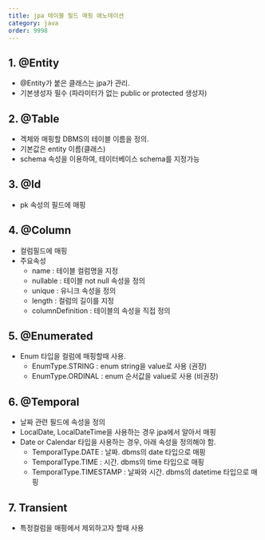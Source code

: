 ```yaml
---
title: jpa 테이블 필드 매핑 애노테이션
category: java
order: 9998
---
```


## 1. @Entity

* @Entity가 붙은 클래스는 jpa가 관리.
* 기본생성자 필수 (파라미터가 없는 public or protected 생성자)

## 2. @Table

* 겍체와 매핑할 DBMS의 테이블 이름을 정의.
* 기본값은 entity 이름(클래스)
* schema 속성을 이용하여, 테이터베이스 schema를 지정가능

## 3. @Id

* pk 속성의 필드에 매핑

## 4. @Column

* 컬럼필드에 매핑
* 주요속성
  * name : 테이블 컬럼명을 지정
  * nullable : 테이블 not null 속성을 정의
  * unique : 유니크 속성을 정의
  * length : 컬럼의 길이를 지정
  * columnDefinition : 테이블의 속성을 직접 정의

## 5. @Enumerated

* Enum 타입을 컬럼에 매핑할때 사용.
  * EnumType.STRING : enum string을 value로 사용 (권장)
  * EnumType.ORDINAL : enum 순서값을 value로 사용 (비권장)

## 6. @Temporal
  * 날짜 관련 필드에 속성을 정의
  * LocalDate, LocalDateTime을 사용하는 경우 jpa에서 알아서 매핑
  * Date or Calendar 타입을 사용하는 경우, 아래 속성을 정의해야 함.
    * TemporalType.DATE : 날짜. dbms의 date 타입으로 매핑
    * TemporalType.TIME : 시간. dbms의 time 타입으로 매핑
    * TemporalType.TIMESTAMP : 날짜와 시간. dbms의 datetime 타입으로 매핑

## 7. Transient

* 특정컬럼을 매핑에서 제외하고자 할때 사용
